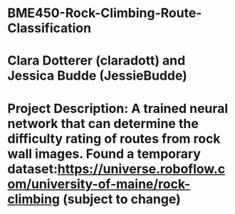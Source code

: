 # BME450-Rock-Climbing-Route-Classification
# Clara Dotterer (claradott) and Jessica Budde (JessieBudde)
# Project Description: A trained neural network that can determine the difficulty rating of routes from rock wall images. Found a temporary dataset:https://universe.roboflow.com/university-of-maine/rock-climbing (subject to change)

